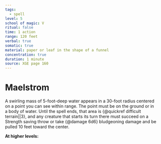 ```yaml
---
tags:
  - spell
level: 5
school of magic: V
ritual: false
time: 1 action
range: 120 feet
verbal: true
somatic: true
material: paper or leaf in the shape of a funnel
concentration: true
duration: 1 minute
source: XGE page 160
---
```

# Maelstrom
A swirling mass of 5-foot-deep water appears in a 30-foot radius centered on a point you can see within range. The point must be on the ground or in a body of water. Until the spell ends, that area is {@quickref difficult terrain||3}, and any creature that starts its turn there must succeed on a Strength saving throw or take {@damage 6d6} bludgeoning damage and be pulled 10 feet toward the center.

**At higher levels:** 